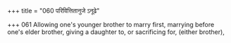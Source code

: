 +++
title = "060 परिवित्तितानुजे ऽनूढे"

+++
061	Allowing one's younger brother to marry first, marrying before one's elder brother, giving a daughter to, or sacrificing for, (either brother),
